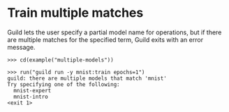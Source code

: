# Train multiple matches

Guild lets the user specify a partial model name for operations, but
if there are multiple matches for the specified term, Guild exits with
an error message.

    >>> cd(example("multiple-models"))

    >>> run("guild run -y mnist:train epochs=1")
    guild: there are multiple models that match 'mnist'
    Try specifying one of the following:
      mnist-expert
      mnist-intro
    <exit 1>
